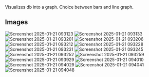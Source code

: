 Visualizes db into a graph.
Choice between bars and line graph.


## Images
![Screenshot 2025-01-21 093123](https://github.com/user-attachments/assets/6dcb58eb-b399-4e42-b514-4d1121c6daed)
![Screenshot 2025-01-21 093133](https://github.com/user-attachments/assets/6d8edc02-819d-4bb3-8e85-da00a6d7c419)
![Screenshot 2025-01-21 093201](https://github.com/user-attachments/assets/6465f9a1-b19d-4691-b1d4-96a56f83b77b)
![Screenshot 2025-01-21 093206](https://github.com/user-attachments/assets/94860843-7312-44f9-a524-a9aad41782d3)
![Screenshot 2025-01-21 093212](https://github.com/user-attachments/assets/5fda59c1-eff2-4188-8684-7fec6200a6d6)
![Screenshot 2025-01-21 093228](https://github.com/user-attachments/assets/41518bc9-ae1b-42c6-aa40-f749f9011687)
![Screenshot 2025-01-21 093231](https://github.com/user-attachments/assets/e45dd0ec-7c61-4e13-8839-361c7a5395bc)
![Screenshot 2025-01-21 093245](https://github.com/user-attachments/assets/bdc8387b-1cdd-4d8c-a597-7ec461621802)
![Screenshot 2025-01-21 093252](https://github.com/user-attachments/assets/2dd2f48e-dc6a-4ef1-8fb9-a7ba30cd1768)
![Screenshot 2025-01-21 093259](https://github.com/user-attachments/assets/83ee0f7c-099d-4f99-b3fd-74e8c4f2077e)
![Screenshot 2025-01-21 093929](https://github.com/user-attachments/assets/d41cb144-efc9-4cad-9833-a8f499fdbf9c)
![Screenshot 2025-01-21 094010](https://github.com/user-attachments/assets/e89b7eda-5787-45ad-ba6e-03cead3cad9e)
![Screenshot 2025-01-21 094029](https://github.com/user-attachments/assets/312d85f2-06df-4795-a049-5fa1a89471d5)
![Screenshot 2025-01-21 094041](https://github.com/user-attachments/assets/21a19f78-492a-4b50-9e7a-2a81dd72e491)
![Screenshot 2025-01-21 094048](https://github.com/user-attachments/assets/64141165-b4ab-4986-9f90-f32165b7327a)
